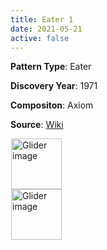 ```yaml
---
title: Eater 1
date: 2021-05-21
active: false
---
```



**Pattern Type**: Eater

**Discovery Year**: 1971

**Compositon**: Axiom

**Source**: [Wiki](https://www.conwaylife.com/wiki/Eater_1)
<!--more-->

<p>
<script type="text/javascript" src="https://www.conwaylife.com/js/lv-plugin.js"></script></p>

<div class="rle"><div class="codebox"><div style="display:none; position: relative; z-index: 1031;"><code>2o$obo$2bo$2b2o!
#C [[ THEME 6 GRID GRIDMAJOR 0 ZOOM 32.0 ]]
#C [[ COLOR ARROW Fuchsia ARROWSIZE 3 0.1 ARROWALPHA 0.70 ]]
#C [[  ARROW -2 5 5 5 32  ]]
#C [[ COLOR ARROW Lime ARROWSIZE 3 0.1 ARROWALPHA 0.70 ]]
#C [[  ARROW 5 5 5 -2 32  ]]
#C [[ COLOR ARROW Salmon ARROWSIZE 3 0.1 ARROWALPHA 0.70 ]]
#C [[  ARROW 5 -2 -2 -2 32  ]]
#C [[ COLOR ARROW Gray ARROWSIZE 3 0.1 ARROWALPHA 0.70 ]]
#C [[  ARROW -2 -2 -2 5 32  ]]
#C [[ COLOR LABEL Green LABELSIZE 40  LABELALPHA 0.70 ]]
#C [[ LABEL 2 -3 32 "Eater 1" ]]
</code></div></div><canvas width="760" height="560" style="margin-left:1px; position: relative; z-index: 1031;"><noscript> <a href="https://www.conwaylife.com/wiki/File:Glider.png" class="image" title="Glider image"><img alt="Glider image" src="https://www.conwaylife.com/w/images/7/79/Glider.png" decoding="async" width="81" height="81" /></a> </noscript></canvas></div>

<div class="rle"><div class="codebox"><div style="display:none; position: relative; z-index: 1031;">x = 0, y = 0, rule = B3/S23
2o$2o!
#C [[ THEME 6 GRID GRIDMAJOR 0 ZOOM 32.0 ]]
#C [[ COLOR ARROW Purple ARROWSIZE 3 0.1 ARROWALPHA 0.70 ]]
#C [[  ARROW -2 3 3 3 32  ]]
#C [[ COLOR ARROW Cyan ARROWSIZE 3 0.1 ARROWALPHA 0.70 ]]
#C [[  ARROW 3 3 3 -2 32  ]]
#C [[ COLOR ARROW Yellow ARROWSIZE 3 0.1 ARROWALPHA 0.70 ]]
#C [[  ARROW 3 -2 -2 -2 32  ]]
#C [[ COLOR ARROW Brown ARROWSIZE 3 0.1 ARROWALPHA 0.70 ]]
#C [[  ARROW -2 -2 -2 3 32  ]]
#C [[ COLOR LABEL Green LABELSIZE 40  LABELALPHA 0.70 ]]
#C [[ LABEL 0 -3 32 "Block" ]]
</code></div></div><canvas width="760" height="560" style="margin-left:1px; position: relative; z-index: 1031;"><noscript> <a href="https://www.conwaylife.com/wiki/File:Glider.png" class="image" title="Glider image"><img alt="Glider image" src="https://www.conwaylife.com/w/images/7/79/Glider.png" decoding="async" width="81" height="81" /></a> </noscript></canvas></div>
